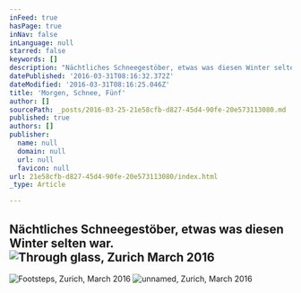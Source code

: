 ```yaml
---
inFeed: true
hasPage: true
inNav: false
inLanguage: null
starred: false
keywords: []
description: "Nächtliches Schneegestöber, etwas was diesen Winter selten war.\_"
datePublished: '2016-03-31T08:16:32.372Z'
dateModified: '2016-03-31T08:16:25.046Z'
title: 'Morgen, Schnee, Fünf'
author: []
sourcePath: _posts/2016-03-25-21e58cfb-d827-45d4-90fe-20e573113080.md
published: true
authors: []
publisher:
  name: null
  domain: null
  url: null
  favicon: null
url: 21e58cfb-d827-45d4-90fe-20e573113080/index.html
_type: Article

---
```

## Nächtliches Schneegestöber, etwas was diesen Winter selten war. ![Through glass, Zurich March 2016](https://s3-us-west-2.amazonaws.com/the-grid-img/p/0f7f8c8e5e8d2eafec4d0d4e15710154f487ed9d.jpg)
![Footsteps, Zurich, March 2016](https://the-grid-user-content.s3-us-west-2.amazonaws.com/b64f85ba-e3ca-4145-a953-36c78cc437eb.jpg)
![unnamed, Zurich, March 2016](https://the-grid-user-content.s3-us-west-2.amazonaws.com/87c80c02-a87d-4cae-9180-5695cfe784a8.jpg)